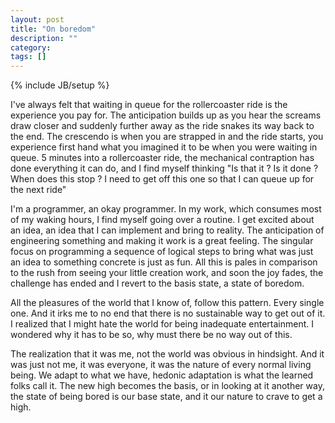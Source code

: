```yaml
---
layout: post
title: "On boredom"
description: ""
category: 
tags: []
---
```

{% include JB/setup %}

I've always felt that waiting in queue for the rollercoaster ride is the experience you pay for.
The anticipation builds up as you hear the screams draw closer and suddenly further away as the
ride snakes its way back to the end. The crescendo is when you are strapped in and the ride starts,
you experience first hand what you imagined it to be when you were waiting in queue.
5 minutes into a rollercoaster ride, the mechanical contraption has done everything it can do, and
I find myself thinking "Is that it ? Is it done ? When does this stop ? I need to get off this one
so that I can queue up for the next ride"

I'm a programmer, an okay programmer. In my work, which consumes most of my waking hours, I find
myself going over a routine. I get excited about an idea, an idea that I can implement and bring
to reality. The anticipation of engineering something and making it work is a great feeling. The
singular focus on programming a sequence of logical steps to bring what was just an idea to something
concrete is just as fun. All this is pales in comparison to the rush from seeing your little creation
work, and soon the joy fades, the challenge has ended and I revert to the basis state, a state of boredom.

All the pleasures of the world that I know of, follow this pattern. Every single one. And it irks
me to no end that there is no sustainable way to get out of it. I realized that I might hate the
world for being inadequate entertainment. I wondered why it has to be so, why must there be no way
out of this.

The realization that it was me, not the world was obvious in hindsight. And it was just not me,
it was everyone, it was the nature of every normal living being. We adapt to what we have, hedonic
adaptation is what the learned folks call it. The new high becomes the basis, or in looking at it
another way, the state of being bored is our base state, and it our nature to crave to get a high.
